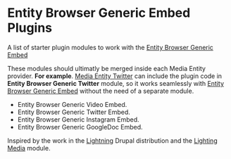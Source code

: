#  Entity Browser Generic Embed Plugins

A list of starter plugin modules to work with the
 [Entity Browser Generic Embed](https://github.com/Vardot/entity_browser_generic_embed)

These modules should ultimatly be merged inside each Media Entity provider. 
**For example**. [Media Entity Twitter](https://www.drupal.org/project/media_entity_twitter) can include the plugin code in **Entity Browser Generic Twitter** module, so it works seamlessly with [Entity Browser Generic Embed](https://github.com/Vardot/entity_browser_generic_embed) without the need of a separate module.

* Entity Browser Generic Video Embed.
* Entity Browser Generic Twitter Embed.
* Entity Browser Generic Instagram Embed.
* Entity Browser Generic GoogleDoc Embed.

Inspired by the work in the [Lightning](https://www.drupal.org/project/lightning)
 Drupal distribution and the
 [Lighting Media](https://www.drupal.org/project/lightning_media) module.
